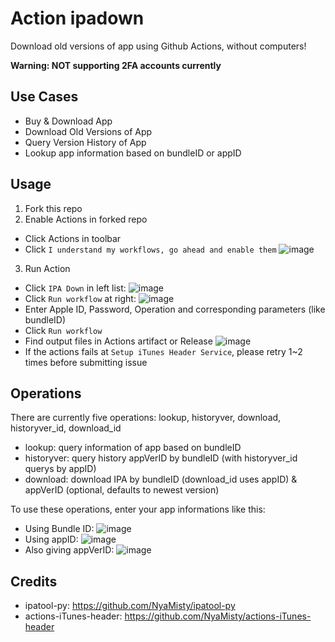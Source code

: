 # Action ipadown

Download old versions of app using Github Actions, without computers!

**Warning: NOT supporting 2FA accounts currently**

## Use Cases

- Buy & Download App
- Download Old Versions of App
- Query Version History of App
- Lookup app information based on bundleID or appID

## Usage

1. Fork this repo
2. Enable Actions in forked repo
  - Click Actions in toolbar
  - Click `I understand my workflows, go ahead and enable them`
      ![image](https://user-images.githubusercontent.com/5344431/167505409-ef077008-2450-4e2d-9d43-2067244ac931.png)
3. Run Action
  - Click `IPA Down` in left list:
      ![image](https://user-images.githubusercontent.com/5344431/167505630-1a741d9c-69de-470c-978e-1b8944dcfd3b.png)
  - Click `Run workflow` at right:
      ![image](https://user-images.githubusercontent.com/5344431/167505748-52e0bba9-b9ec-44e1-9370-4452d3c3c66b.png)
  - Enter Apple ID, Password, Operation and corresponding parameters (like bundleID)
  - Click `Run workflow`
  - Find output files in Actions artifact or Release
      ![image](https://user-images.githubusercontent.com/5344431/167506938-c3e3529c-ee91-4661-a251-a12a2d0576cb.png)
  - If the actions fails at `Setup iTunes Header Service`, please retry 1~2 times before submitting issue

## Operations

There are currently five operations: lookup, historyver, download, historyver_id, download_id

- lookup: query information of app based on bundleID
- historyver: query history appVerID by bundleID (with historyver_id querys by appID)
- download: download IPA by bundleID (download_id uses appID) & appVerID (optional, defaults to newest version)

To use these operations, enter your app informations like this:
- Using Bundle ID:
  ![image](https://user-images.githubusercontent.com/5344431/167506427-1503417c-112f-4c45-b82b-7887f05b0dac.png)
- Using appID:
  ![image](https://user-images.githubusercontent.com/5344431/167506645-d29db175-ab38-45d3-b224-6cc94131e61d.png)
- Also giving appVerID:
  ![image](https://user-images.githubusercontent.com/5344431/167506870-8dcaa565-3bd1-424e-a9d2-eed00bd4cffb.png)

## Credits

- ipatool-py: https://github.com/NyaMisty/ipatool-py
- actions-iTunes-header: https://github.com/NyaMisty/actions-iTunes-header
